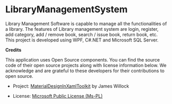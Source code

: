 # LibraryManagementSystem
Library Management Software is capable to manage all the functionalities of a library.
The features of Library management system are login, register, add category, add / remove book, search / issue book, return book, etc. 
This project is developed using WPF, C#.NET and Microsoft SQL Server. 

**Credits**



This application uses Open Source components. You can find the source code of their open source projects along with license information below. We acknowledge and are grateful to these developers for their contributions to open source.



* Project: [MaterialDesignInXamlToolkit] by James Willock

* License: [Microsoft Public License (Ms-PL)]

[Microsoft Public License (Ms-PL)]: <https://github.com/ButchersBoy/MaterialDesignInXamlToolkit/blob/master/License>



[MaterialDesignInXamlToolkit]: <https://github.com/ButchersBoy/MaterialDesignInXamlToolkit> 


